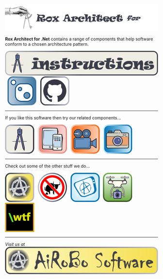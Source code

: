 ![Rox Architect for .Net](https://raw.githubusercontent.com/pit-bob/res/dev/rox/architect/net/header.svg)

**Rox Architect for .Net** contains a range of components that help software conform to a chosen architecture pattern.

[![Rox Architect Instructions](https://raw.githubusercontent.com/pit-bob/res/dev/rox/architect/instructions.svg)](https://rox.tools/architect) &nbsp; [![NuGet](https://raw.githubusercontent.com/pit-bob/res/dev/nuget/icon.svg)](https://www.nuget.org/packages/Rox.Architect.Net) &nbsp; [![GitHub](https://raw.githubusercontent.com/pit-bob/res/dev/github/icon.svg)](https://github.com/ai-ro-bo/Rox.Architect.Net)

---
If you like this software then try our related components...

[![Rox Architect](https://raw.githubusercontent.com/pit-bob/res/dev/rox/architect/icon.svg)](https://rox.tools/architect) &nbsp; [![Rox Layout](https://raw.githubusercontent.com/pit-bob/res/dev/rox/layout/icon.svg)](https://rox.tools/layout) &nbsp; [![Rox Video](https://raw.githubusercontent.com/pit-bob/res/dev/rox/video/icon.svg)](https://rox.tools/video) &nbsp; [![Rox Camera](https://raw.githubusercontent.com/pit-bob/res/dev/rox/camera/icon.svg)](https://rox.tools/camera)

---
Check out some of the other stuff we do...

[![Rox Tools](https://raw.githubusercontent.com/pit-bob/res/dev/rox/tools/icon.svg)](https://rox.tools) &nbsp; [![NoBS Services](https://raw.githubusercontent.com/pit-bob/res/dev/nobs/icon.svg)](https://nobs.services) &nbsp; [![AiRoBo.design Studio](https://raw.githubusercontent.com/pit-bob/res/dev/airobo/design/icon.svg)](https://airobo.design) &nbsp; [![ai-drone-bo](https://raw.githubusercontent.com/pit-bob/res/dev/aidronebo/icon.svg)](https://airobo.software/aidronebo) &nbsp; [![\wtf](https://raw.githubusercontent.com/pit-bob/res/dev/wtf/icon.svg)](https://backslash.wtf)

---
*Visit us at* [![AiRoBo](https://raw.githubusercontent.com/pit-bob/res/dev/airobo/software/badge.svg)](https://airobo.software)
